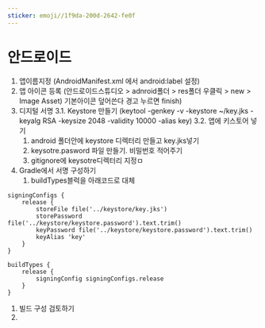 ```yaml
---
sticker: emoji//1f9da-200d-2642-fe0f
---
```

# 안드로이드
1. 앱이름지정
   (AndroidManifest.xml 에서 android:label 설정)
2. 앱 아이콘 등록
   (안드로이드스튜디오 > adnroid폴더 > res폴더 우클릭 > new > Image Asset)  기본아이콘 덮어쓴다 경고 누르면 finish)
3. 디지털 서명
	3.1. Keystore 만들기
	(keytool -genkey -v -keystore ~/key.jks -keyalg RSA -keysize 2048 -validity 10000 -alias key)
	3.2. 앱에 키스토어 넣기
	1. android 폴더안에 keystore 디렉터리 만들고 key.jks넣기
	2. keysotre.pasword 파일 만들기. 비밀번호 적어주기
	3. gitignore에 keysotre디렉터리 지정ㅁ
4. Gradle에서 서명 구성하기
	1. buildTypes블럭을 아래코드로 대체
```
signingConfigs {
	release {
		storeFile file('../keystore/key.jks')
		storePassword file('../keystore/keystore.password').text.trim()
		keyPassword file('../keystore/keystore.password').text.trim()
		keyAlias 'key'
	}
}

buildTypes {
	release {
		signingConfig signingConfigs.release
	}
}
```

1. 빌드 구성 검토하기
2. 